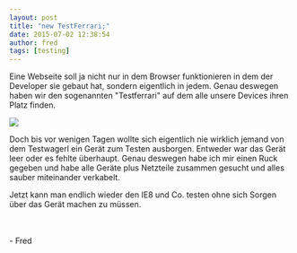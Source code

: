 ```yaml
---
layout: post
title: "new TestFerrari;"
date: 2015-07-02 12:38:54
author: fred
tags: [testing]
---
```

Eine Webseite soll ja nicht nur in dem Browser funktionieren in dem der Developer sie gebaut hat, sondern eigentlich in jedem. Genau deswegen haben wir den sogenannten "Testferrari" auf dem alle unsere Devices ihren Platz finden.

<img src="//kcdn.at/dev-blog/images/test-ferrari/11419267_1619928391617642_1249113231_n.jpg">

<!--more-->

Doch bis vor wenigen Tagen wollte sich eigentlich nie wirklich jemand von dem Testwagerl ein Gerät zum Testen ausborgen. Entweder war das Gerät leer oder es fehlte überhaupt. Genau deswegen habe ich mir einen Ruck gegeben und habe alle Geräte plus Netzteile zusammen gesucht und alles sauber miteinander verkabelt.

Jetzt kann man endlich wieder den IE8 und Co. testen ohne sich Sorgen über das Gerät machen zu müssen.

<div>
<br /><br />
- Fred
</div>
